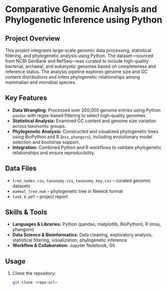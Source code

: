 # Comparative Genomic Analysis and Phylogenetic Inference using Python

## Project Overview
This project integrates large-scale genomic data processing, statistical filtering, and phylogenetic analysis using Python. The dataset—sourced from NCBI GenBank and RefSeq—was curated to include high-quality bacterial, archaeal, and eukaryotic genomes based on completeness and reference status. The analysis pipeline explores genome size and GC content distributions and infers phylogenetic relationships among mammalian and microbial species.

## Key Features
- **Data Wrangling:** Processed over 200,000 genome entries using Python `pandas` with regex-based filtering to select high-quality genomes.
- **Statistical Analysis:** Examined GC content and genome size variation across taxonomic groups.
- **Phylogenetic Analysis:** Constructed and visualized phylogenetic trees using BioPython and R (`msa`, `phangorn`), including evolutionary model selection and bootstrap support.
- **Integration:** Combined Python and R workflows to validate phylogenetic relationships and ensure reproducibility.

## Data Files
- `tree_nodes.csv`, `taxonomy.csv`, `taxonomy_key.csv` – curated genomic datasets
- `mammal_tree.nwk` – phylogenetic tree in Newick format
- `task 8.pdf` – project report

## Skills & Tools
- **Languages & Libraries:** Python (pandas, matplotlib, BioPython), R (msa, phangorn)
- **Data Science & Bioinformatics:** Data cleaning, exploratory analysis, statistical filtering, visualization, phylogenetic inference
- **Workflow & Collaboration:** Jupyter Notebook, Git

## Usage
1. Clone the repository:
   ```bash
   git clone <repo-url>